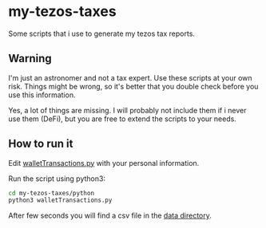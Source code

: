 # my-tezos-taxes

Some scripts that i use to generate my tezos tax reports.

## Warning

I'm just an astronomer and not a tax expert. Use these scripts at your own
risk. Things might be wrong, so it's better that you double check before
you use this information.

Yes, a lot of things are missing. I will probably not include them if i
never use them (DeFi), but you are free to extend the scripts to your needs.

## How to run it

Edit [walletTransactions.py](python/walletTransactions.py) with your personal information.

Run the script using python3:

```bash
cd my-tezos-taxes/python
python3 walletTransactions.py
```

After few seconds you will find a csv file in the [data directory](data).
